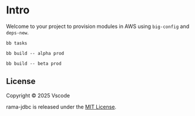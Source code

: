 # Intro

Welcome to your project to provision modules in AWS using `big-config` and `deps-new`.

``` shell
bb tasks

bb build -- alpha prod

bb build -- beta prod
```

## License

Copyright © 2025 Vscode

rama-jdbc is released under the [MIT License](https://opensource.org/licenses/MIT).
